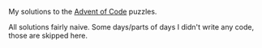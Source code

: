 My solutions to the [Advent of Code](http://adventofcode.com/) puzzles.

All solutions fairly naive. Some days/parts of days I didn't write any code, those are skipped here.
